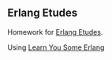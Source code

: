 ## Erlang Etudes

Homework for [Erlang Etudes](http://chimera.labs.oreilly.com/books/1234000000726/).

Using [Learn You Some Erlang](http://learnyousomeerlang.com/)
